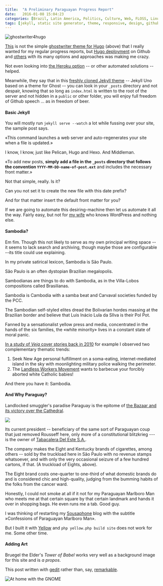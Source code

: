 ```yaml
---
title:  "A Preliminary Paraguayan Progress Report"
date:   2016-01-08 15:04:23
categories: [Brazil, Latin America, Politics, Culture, Web, FLOSS, Linux]
tags: [jekyll, static site generator, theme, responsive, design, github, brasil, brazil, paraguay, open source]
---
```


![ghostwriter4hugo](https://tupiwire.files.wordpress.com/2016/09/neuzaghostwritersm.png)

[This](http://jekyllthemes.org/themes/jekyll-uno/) is not the simple [ghostwriter theme for Hugo](http://themes.gohugo.io/ghostwriter/) (above) that I really wanted for my regular progress reports, but [Hugo deployment](https://gohugo.io/tutorials/automated-deployments/) on Github and [others](https://gohugo.io/tutorials/hosting-on-bitbucket/) with its many options and approaches was making me crazy. 

Not even looking into [the Heroku option](https://github.com/roperzh/heroku-buildpack-hugo) -- or other automated solutions -- helped. 

Meanwhile, they say that in this [freshly cloned Jekyll theme](http://jekyllthemes.org/themes/jekyll-uno/) -- Jekyll Uno based on a theme for Ghost -- you can look in your  `_posts` directory and not despair, knowing that so long as `index.html` is written to the root of the server and not hidden in a  `public` or other folder, you will enjoy full freedom of Github speech ... as in freedom of beer.  

#### Basic Jekyll

You will mostly run `jekyll serve --watch` a lot while fussing over your site, the sample post says.

«This command launches a web server and auto-regenerates your site when a file is updated.»

I know, I know, just like Pelican, Hugo and Hexo. And Middleman. 

«To add new posts, **simply add a file in the `_posts` directory that follows the convention `YYYY-MM-DD-name-of-post.ext`** and includes the necessary front matter.»

Not that simple, really. Is it? 

Can you not set it to create the new file with this date prefix? 

And for that matter insert the default front matter for you? 

If we are going to automate this desiring-machine then let us automate it all the way.  Fairly easy, but not for [my wife](https://neuza-paranhos.github.io/2016/08/27/hello-world/) who knows WordPress and nothing else. 

#### Sambodia?

Em fim. Though this not likely to serve as my own principal writing space -- it seems to lack search and archiving, though maybe those are configurable --its title could use explaining.

In my private satirical lexicon, Sambodia is São Paulo. 

São Paulo is an often dystopian Brazilian megalopolis. 

Sambodianas are things to do with Sambodia, as in the Villa-Lobos compositions called Brasilianas.

Sambodia is Cambodia with a samba beat and Carvaval societies funded by the PCC. 

The Sambodian self-styled elites dread the Bolivarian hordes massing at the Brazilian border and believe that Luis Inácio Lula da SIlva is their Pol Pot. 

Fanned by a sensationalist yellow press and media, concentrated in the hands of the six families,  the «white minority» lives in a constant state of moral panic. 

[In a study of *Veja* cover stories back in 2010](https://tupiwire.wordpress.com/2010/03/16/moral-panic-for-the-white-minority-uebel-on-the-limits-of-democracy/) for example I observed two complementary thematic trends:

1. Seek New Age personal fulfillment on a soma-eating, internet-mediated island in the sky with moonlighting military police walking the perimeter.
2. The [Landless Workers Movement](http://www.mst.org.br/) wants to barbecue your forcibly aborted white Catholic babies!

And there you have it: Sambodia.

#### And Why Paraguay? 

Landlocked smuggler's paradise Paraguay is the epitome of [the Bazaar and its victory over the Cathedral](https://en.wikipedia.org/wiki/The_Cathedral_and_the_Bazaar).

![](https://tupiwire.files.wordpress.com/2016/07/yellowviewscaled.png)

Its current president -- beneficiary of the same sort of Paraguayan coup that just removed Rousseff here, only more of a constitutional blitzkrieg ---is the owner of [Tabacalera Del Este S.A.](http://www.tabesa.com.py/en/productos.html). 

The company makes the Eight and Kentucky brands of cigarettes, among others -- sold by the truckload here in São Paulo with no revenue stamps whatsoever, and with only the very occasional seizure of a few hundred cartons, if that. (A truckload of Eights, above).

The Eight brand costs one-quarter to one-third of what domestic brands do and is considered chic and high-quality, judging from the bumming habits of the folks from the cancer ward. 

Honestly, I could not smoke at all if it not for my Paraguayan Marlboro Man who meets me at that certain square by that certain landmark and hands it over in shopping bags. He even runs me a tab. Good guy.

I was thinking of restarting my [Sousaphone](http://tupiwire.wordpress.com) blog with the subtitle »Confessions of  Paraguayan Marlboro Man». 

But I built it with [Yellow](https://datenstrom.se/yellow/) and `php yellow.php build site` does not work for me. Some other time.

#### Adding Art

Bruegel the Elder's *Tower of Babel* works very well as a background image for this site and is *a propos*. 

This post written with [gedit](https://en.wikipedia.org/wiki/Gedit) rather than, say, [remarkable](https://remarkableapp.github.io/). 

![At home with the GNOME](http://www.netupd8.com/w8img/256v80y.jpg)
